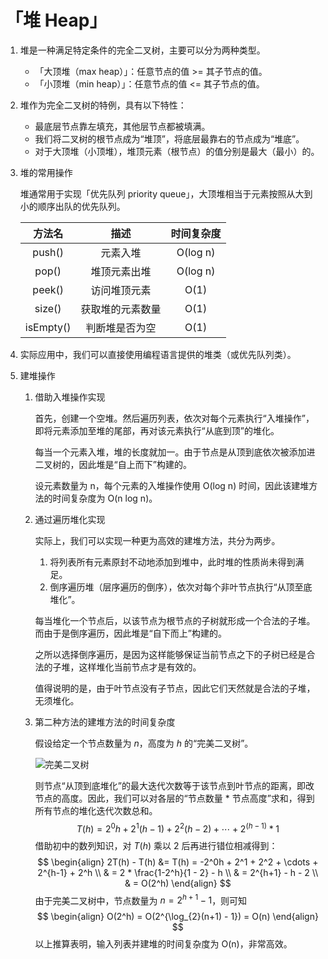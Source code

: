 # 「堆 Heap」

1. 堆是一种满足特定条件的完全二叉树，主要可以分为两种类型。

   - 「大顶堆（max heap）」：任意节点的值 >= 其子节点的值。
   - 「小顶堆（min heap）」：任意节点的值 <= 其子节点的值。

2. 堆作为完全二叉树的特例，具有以下特性：

   - 最底层节点靠左填充，其他层节点都被填满。
   - 我们将二叉树的根节点成为“堆顶”，将底层最靠右的节点成为“堆底”。
   - 对于大顶堆（小顶堆），堆顶元素（根节点）的值分别是最大（最小）的。

3. 堆的常用操作
   
    堆通常用于实现「优先队列 priority queue」，大顶堆相当于元素按照从大到小的顺序出队的优先队列。
    
    |    方法名    |    描述    |  时间复杂度   |
    |:---------:|:--------:|:--------:|
    |  push()   |   元素入堆   | O(log n) |
    |   pop()   |  堆顶元素出堆  | O(log n) |
    |  peek()   |  访问堆顶元素  |   O(1)   |
    |  size()   | 获取堆的元素数量 |   O(1)   |
    | isEmpty() | 判断堆是否为空  |   O(1)   |

4. 实际应用中，我们可以直接使用编程语言提供的堆类（或优先队列类）。

5. 建堆操作

   1. 借助入堆操作实现

      首先，创建一个空堆。然后遍历列表，依次对每个元素执行“入堆操作”，即将元素添加至堆的尾部，再对该元素执行“从底到顶”的堆化。

      每当一个元素入堆，堆的长度就加一。由于节点是从顶到底依次被添加进二叉树的，因此堆是“自上而下”构建的。 

      设元素数量为 n，每个元素的入堆操作使用 O(log n) 时间，因此该建堆方法的时间复杂度为 O(n log n)。
   
   2. 通过遍历堆化实现

      实际上，我们可以实现一种更为高效的建堆方法，共分为两步。 

      1. 将列表所有元素原封不动地添加到堆中，此时堆的性质尚未得到满足。
      2. 倒序遍历堆（层序遍历的倒序），依次对每个非叶节点执行“从顶至底堆化”。 
   
      每当堆化一个节点后，以该节点为根节点的子树就形成一个合法的子堆。而由于是倒序遍历，因此堆是“自下而上”构建的。 
   
      之所以选择倒序遍历，是因为这样能够保证当前节点之下的子树已经是合法的子堆，这样堆化当前节点才是有效的。 

      值得说明的是，由于叶节点没有子节点，因此它们天然就是合法的子堆，无须堆化。

   3. 第二种方法的建堆方法的时间复杂度
   
       假设给定一个节点数量为 $n$，高度为 $h$ 的“完美二叉树”。
   
       ![完美二叉树](https://www.hello-algo.com/chapter_heap/build_heap.assets/heapify_operations_count.png)
   
       则节点“从顶到底堆化”的最大迭代次数等于该节点到叶节点的距离，即改节点的高度。因此，我们可以对各层的“节点数量 * 节点高度”求和，得到所有节点的堆化迭代次数总和。
       $$
       T(h) = 2^0h + 2^1(h-1) + 2^2(h-2) + \cdots + 2^{(h-1)}*1
       $$
       借助初中的数列知识，对 $T(h)$ 乘以 2 后再进行错位相减得到：
       $$
       \begin{align}
       2T(h) - T(h) &= T(h) = -2^0h + 2^1 + 2^2 + \cdots + 2^{h-1} + 2^h \\
       & = 2 * \frac{1-2^h}{1 - 2} - h \\
       & = 2^{h+1} - h - 2 \\
       & = O(2^h)
       \end{align}
       $$
       由于完美二叉树中，节点数量为 $n = 2^{h+1}-1$，则可知
       $$
       \begin{align}
       O(2^h) = O(2^{\log_{2}(n+1) - 1}) = O(n)
       \end{align}
       $$
       以上推算表明，输入列表并建堆的时间复杂度为 O(n)，非常高效。
